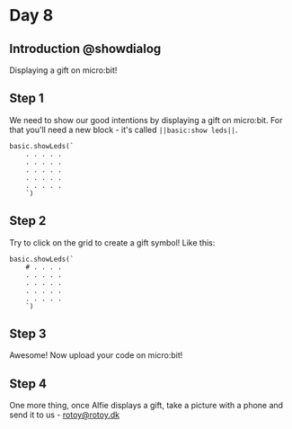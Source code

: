 ```template
```

# Day 8

## Introduction @showdialog

Displaying a gift on micro:bit! 

## Step 1

We need to show our good intentions by displaying a gift on micro:bit. For that you'll need a new block - it's called ``||basic:show leds||``.

```block
basic.showLeds(`
    . . . . .
    . . . . .
    . . . . .
    . . . . .
    . . . . .
    `)
```

## Step 2

Try to click on the grid to create a gift symbol! Like this:

```block
basic.showLeds(`
    # . . . .
    . . . . .
    . . . . .
    . . . . .
    . . . . .
    `)
```

## Step 3

Awesome! Now upload your code on micro:bit!

## Step 4

One more thing, once Alfie displays a gift, take a picture with a phone and send it to us - rotoy@rotoy.dk